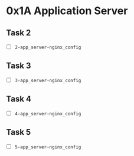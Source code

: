 # 0x1A Application Server

## Task 2
- [ ] `2-app_server-nginx_config`

## Task 3
- [ ] `3-app_server-nginx_config`

## Task 4
- [ ] `4-app_server-nginx_config`

## Task 5
- [ ] `5-app_server-nginx_config`
